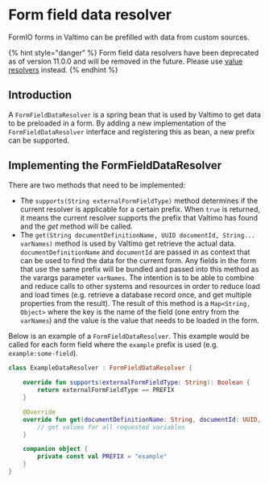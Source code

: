 # Form field data resolver

FormIO forms in Valtimo can be prefilled with data from custom sources.

{% hint style="danger" %}
Form field data resolvers have been deprecated as of version 11.0.0 and will be removed in the future. Please use [value resolvers](../../value-resolvers/) instead.
{% endhint %}

## Introduction

A `FormFieldDataResolver` is a spring bean that is used by Valtimo to get data to be preloaded in a form. By adding a new implementation of the `FormFieldDataResolver` interface and registering this as bean, a new prefix can be supported.

## Implementing the FormFieldDataResolver

There are two methods that need to be implemented:

* The `supports(String externalFormFieldType)` method determines if the current resolver is applicable for a certain prefix. When `true` is returned, it means the current resolver supports the prefix that Valtimo has found and the _get_ method will be called.
* The `get(String documentDefinitionName, UUID documentId, String... varNames)` method is used by Valtimo get retrieve the actual data. `documentDefinitionName` and `documentId` are passed in as context that can be used to find the data for the current form. Any fields in the form that use the same prefix will be bundled and passed into this method as the varargs parameter `varNames`. The intention is to be able to combine and reduce calls to other systems and resources in order to reduce load and load times (e.g. retrieve a database record once, and get multiple properties from the result). The result of this method is a `Map<String, Object>` where the key is the name of the field (one entry from the `varNames`) and the value is the value that needs to be loaded in the form.

Below is an example of a `FormFieldDataResolver`. This example would be called for each form field where the `example` prefix is used (e.g. `example:some-field`).

```kotlin
class ExampleDataResolver : FormFieldDataResolver {
    
    override fun supports(externalFormFieldType: String): Boolean {
        return externalFormFieldType == PREFIX
    }

    @Override
    override fun get(documentDefinitionName: String, documentId: UUID, vararg varNames: String): Map<String, Object> {
        // get values for all requested variables
    }

    companion object {
        private const val PREFIX = "example"
    }
}
```
